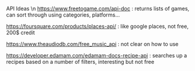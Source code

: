 API Ideas 
\n
https://www.freetogame.com/api-doc : returns lists of games, can sort through using categories, platforms...

https://foursquare.com/products/places-api/ : like google places, not free, 200$ credit

https://www.theaudiodb.com/free_music_api : not clear on how to use

https://developer.edamam.com/edamam-docs-recipe-api : searches up a recipes based on a number of filters, interesting but not free

